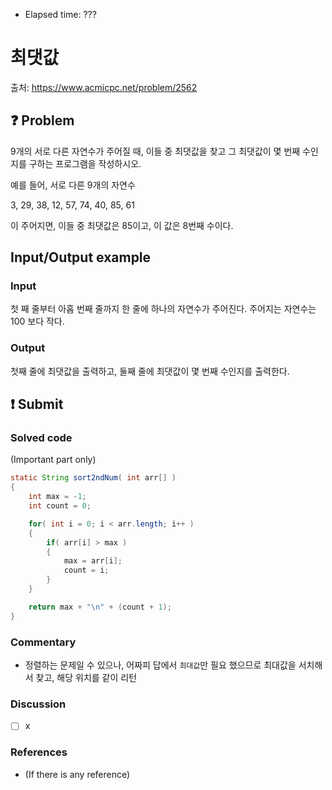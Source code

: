 - Elapsed time: ???

# 최댓값
출처: https://www.acmicpc.net/problem/2562

## :question: Problem
9개의 서로 다른 자연수가 주어질 때, 이들 중 최댓값을 찾고 그 최댓값이 몇 번째 수인지를 구하는 프로그램을 작성하시오.

예를 들어, 서로 다른 9개의 자연수

3, 29, 38, 12, 57, 74, 40, 85, 61

이 주어지면, 이들 중 최댓값은 85이고, 이 값은 8번째 수이다.

## Input/Output example
### Input
첫 째 줄부터 아홉 번째 줄까지 한 줄에 하나의 자연수가 주어진다. 주어지는 자연수는 100 보다 작다.

### Output
첫째 줄에 최댓값을 출력하고, 둘째 줄에 최댓값이 몇 번째 수인지를 출력한다.

## :exclamation: Submit
### Solved code
(Important part only)
``` java
static String sort2ndNum( int arr[] )
{
    int max = -1;
    int count = 0;

    for( int i = 0; i < arr.length; i++ )
    {
        if( arr[i] > max )
        {
            max = arr[i];
            count = i;
        }
    }

    return max + "\n" + (count + 1);
}
```

### Commentary
- 정렬하는 문제일 수 있으나, 어짜피 답에서 `최대값`만 필요 했으므로 최대값을 서치해서 찾고, 해당 위치를 같이 리턴

### Discussion
- [ ] x

### References
- (If there is any reference)